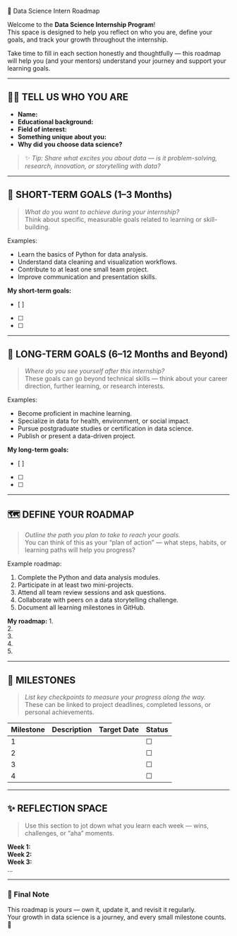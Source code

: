 
 🌱 Data Science Intern Roadmap

Welcome to the **Data Science Internship Program**!  
This space is designed to help you reflect on who you are, define your goals, and track your growth throughout the internship.

Take time to fill in each section honestly and thoughtfully — this roadmap will help you (and your mentors) understand your journey and support your learning goals.

---

## 🧍‍♀️ TELL US WHO YOU ARE

- **Name:**  
- **Educational background:**  
- **Field of interest:**  
- **Something unique about you:**  
- **Why did you choose data science?**  

> ✨ *Tip: Share what excites you about data — is it problem-solving, research, innovation, or storytelling with data?*

---

## 🎯 SHORT-TERM GOALS (1–3 Months)

> *What do you want to achieve during your internship?*  
> Think about specific, measurable goals related to learning or skill-building.

Examples:
- Learn the basics of Python for data analysis.  
- Understand data cleaning and visualization workflows.  
- Contribute to at least one small team project.  
- Improve communication and presentation skills.

**My short-term goals:**
- [ ]  
- [ ]  
- [ ]  

---

## 🚀 LONG-TERM GOALS (6–12 Months and Beyond)

> *Where do you see yourself after this internship?*  
> These goals can go beyond technical skills — think about your career direction, further learning, or research interests.

Examples:
- Become proficient in machine learning.  
- Specialize in data for health, environment, or social impact.  
- Pursue postgraduate studies or certification in data science.  
- Publish or present a data-driven project.

**My long-term goals:**
- [ ]  
- [ ]  
- [ ]  

---

## 🗺️ DEFINE YOUR ROADMAP

> *Outline the path you plan to take to reach your goals.*  
> You can think of this as your “plan of action” — what steps, habits, or learning paths will help you progress?

Example roadmap:
1. Complete the Python and data analysis modules.  
2. Participate in at least two mini-projects.  
3. Attend all team review sessions and ask questions.  
4. Collaborate with peers on a data storytelling challenge.  
5. Document all learning milestones in GitHub.

**My roadmap:**
1.  
2.  
3.  
4.  
5.  

---

## 🏁 MILESTONES

> *List key checkpoints to measure your progress along the way.*  
> These can be linked to project deadlines, completed lessons, or personal achievements.

| Milestone | Description | Target Date | Status |
|------------|-------------|--------------|---------|
| 1 |  |  | ☐ |
| 2 |  |  | ☐ |
| 3 |  |  | ☐ |
| 4 |  |  | ☐ |

---

## ✨ REFLECTION SPACE

> Use this section to jot down what you learn each week — wins, challenges, or “aha” moments.

**Week 1:**  
**Week 2:**  
**Week 3:**  
...

---

### 💬 Final Note
This roadmap is *yours* — own it, update it, and revisit it regularly.  
Your growth in data science is a journey, and every small milestone counts. 🌿
